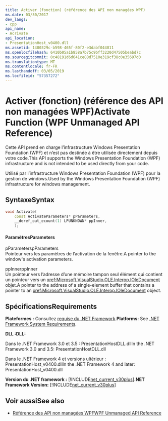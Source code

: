 ```yaml
---
title: Activer (fonction) (référence des API non managées WPF)
ms.date: 03/30/2017
dev_langs:
- cpp
api_name:
- Acrivate
api_location:
- PresentationHost_v0400.dll
ms.assetid: 1400329c-b598-465f-80f2-e3dabf044811
ms.openlocfilehash: 6410b05a1b858a7b75c9bff3220d47505beabd7c
ms.sourcegitcommit: 0c48191d6d641ce88d7510e319cf38c0e35697d0
ms.translationtype: MT
ms.contentlocale: fr-FR
ms.lasthandoff: 03/05/2019
ms.locfileid: "57357272"
---
```

# <a name="activate-function-wpf-unmanaged-api-reference"></a><span data-ttu-id="6ee75-102">Activer (fonction) (référence des API non managées WPF)</span><span class="sxs-lookup"><span data-stu-id="6ee75-102">Activate Function (WPF Unmanaged API Reference)</span></span>
<span data-ttu-id="6ee75-103">Cette API prend en charge l’infrastructure Windows Presentation Foundation (WPF) et n’est pas destinée à être utilisée directement depuis votre code.</span><span class="sxs-lookup"><span data-stu-id="6ee75-103">This API supports the Windows Presentation Foundation (WPF) infrastructure and is not intended to be used directly from your code.</span></span>  
  
 <span data-ttu-id="6ee75-104">Utilisé par l’infrastructure Windows Presentation Foundation (WPF) pour la gestion de windows.</span><span class="sxs-lookup"><span data-stu-id="6ee75-104">Used by the Windows Presentation Foundation (WPF) infrastructure for windows management.</span></span>  
  
## <a name="syntax"></a><span data-ttu-id="6ee75-105">Syntaxe</span><span class="sxs-lookup"><span data-stu-id="6ee75-105">Syntax</span></span>  
  
```cpp  
void Activate(  
    const ActivateParameters* pParameters,  
    __deref_out_ecount(1) LPUNKNOWN* ppInner,  
    );  
```  
  
#### <a name="parameters"></a><span data-ttu-id="6ee75-106">Paramètres</span><span class="sxs-lookup"><span data-stu-id="6ee75-106">Parameters</span></span>  
 <span data-ttu-id="6ee75-107">pParameters</span><span class="sxs-lookup"><span data-stu-id="6ee75-107">pParameters</span></span>  
 <span data-ttu-id="6ee75-108">Pointeur vers les paramètres de l’activation de la fenêtre.</span><span class="sxs-lookup"><span data-stu-id="6ee75-108">A pointer to the window's activation parameters.</span></span>  
  
 <span data-ttu-id="6ee75-109">ppInner</span><span class="sxs-lookup"><span data-stu-id="6ee75-109">ppInner</span></span>  
 <span data-ttu-id="6ee75-110">Un pointeur vers l’adresse d’une mémoire tampon seul élément qui contient un pointeur vers un <xref:Microsoft.VisualStudio.OLE.Interop.IOleDocument> objet.</span><span class="sxs-lookup"><span data-stu-id="6ee75-110">A pointer to the address of a single-element buffer that contains a pointer to an <xref:Microsoft.VisualStudio.OLE.Interop.IOleDocument> object.</span></span>  
  
## <a name="requirements"></a><span data-ttu-id="6ee75-111">Spécifications</span><span class="sxs-lookup"><span data-stu-id="6ee75-111">Requirements</span></span>  
 <span data-ttu-id="6ee75-112">**Plateformes :** Consultez [requise du .NET Framework](../../get-started/system-requirements.md).</span><span class="sxs-lookup"><span data-stu-id="6ee75-112">**Platforms:** See [.NET Framework System Requirements](../../get-started/system-requirements.md).</span></span>  
  
 <span data-ttu-id="6ee75-113">**DLL :**</span><span class="sxs-lookup"><span data-stu-id="6ee75-113">**DLL:**</span></span>  
  
 <span data-ttu-id="6ee75-114">Dans le .NET Framework 3.0 et 3.5 : PresentationHostDLL.dll</span><span class="sxs-lookup"><span data-stu-id="6ee75-114">In the .NET Framework 3.0 and 3.5: PresentationHostDLL.dll</span></span>  
  
 <span data-ttu-id="6ee75-115">Dans le .NET Framework 4 et versions ultérieur : PresentationHost_v0400.dll</span><span class="sxs-lookup"><span data-stu-id="6ee75-115">In the .NET Framework 4 and later: PresentationHost_v0400.dll</span></span>  
  
 <span data-ttu-id="6ee75-116">**Version du .NET framework :** [!INCLUDE[net_current_v30plus](../../../../includes/net-current-v30plus-md.md)]</span><span class="sxs-lookup"><span data-stu-id="6ee75-116">**.NET Framework Version:** [!INCLUDE[net_current_v30plus](../../../../includes/net-current-v30plus-md.md)]</span></span>  
  
## <a name="see-also"></a><span data-ttu-id="6ee75-117">Voir aussi</span><span class="sxs-lookup"><span data-stu-id="6ee75-117">See also</span></span>
- [<span data-ttu-id="6ee75-118">Référence des API non managées WPF</span><span class="sxs-lookup"><span data-stu-id="6ee75-118">WPF Unmanaged API Reference</span></span>](wpf-unmanaged-api-reference.md)
